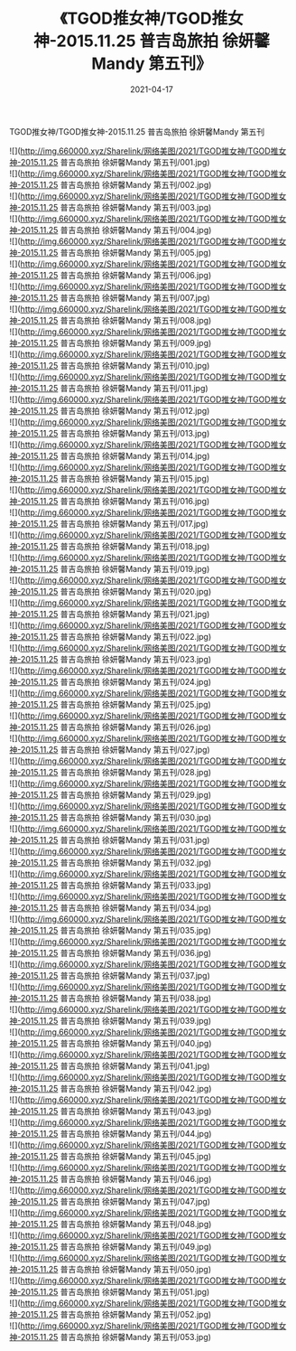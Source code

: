 ﻿---
layout: post
title:  《TGOD推女神/TGOD推女神-2015.11.25 普吉岛旅拍 徐妍馨Mandy 第五刊》
date:   2021-04-17
img: http://img.660000.xyz/Sharelink/网络美图/2021/TGOD推女神/TGOD推女神-2015.11.25 普吉岛旅拍 徐妍馨Mandy 第五刊/000.jpg
categories: [美女, 清纯, 唯美]
---

TGOD推女神/TGOD推女神-2015.11.25 普吉岛旅拍 徐妍馨Mandy 第五刊

 ![](http://img.660000.xyz/Sharelink/网络美图/2021/TGOD推女神/TGOD推女神-2015.11.25 普吉岛旅拍 徐妍馨Mandy 第五刊/001.jpg) <br>![](http://img.660000.xyz/Sharelink/网络美图/2021/TGOD推女神/TGOD推女神-2015.11.25 普吉岛旅拍 徐妍馨Mandy 第五刊/002.jpg) <br>![](http://img.660000.xyz/Sharelink/网络美图/2021/TGOD推女神/TGOD推女神-2015.11.25 普吉岛旅拍 徐妍馨Mandy 第五刊/003.jpg) <br>![](http://img.660000.xyz/Sharelink/网络美图/2021/TGOD推女神/TGOD推女神-2015.11.25 普吉岛旅拍 徐妍馨Mandy 第五刊/004.jpg) <br>![](http://img.660000.xyz/Sharelink/网络美图/2021/TGOD推女神/TGOD推女神-2015.11.25 普吉岛旅拍 徐妍馨Mandy 第五刊/005.jpg) <br>![](http://img.660000.xyz/Sharelink/网络美图/2021/TGOD推女神/TGOD推女神-2015.11.25 普吉岛旅拍 徐妍馨Mandy 第五刊/006.jpg) <br>![](http://img.660000.xyz/Sharelink/网络美图/2021/TGOD推女神/TGOD推女神-2015.11.25 普吉岛旅拍 徐妍馨Mandy 第五刊/007.jpg) <br>![](http://img.660000.xyz/Sharelink/网络美图/2021/TGOD推女神/TGOD推女神-2015.11.25 普吉岛旅拍 徐妍馨Mandy 第五刊/008.jpg) <br>![](http://img.660000.xyz/Sharelink/网络美图/2021/TGOD推女神/TGOD推女神-2015.11.25 普吉岛旅拍 徐妍馨Mandy 第五刊/009.jpg) <br>![](http://img.660000.xyz/Sharelink/网络美图/2021/TGOD推女神/TGOD推女神-2015.11.25 普吉岛旅拍 徐妍馨Mandy 第五刊/010.jpg) <br>![](http://img.660000.xyz/Sharelink/网络美图/2021/TGOD推女神/TGOD推女神-2015.11.25 普吉岛旅拍 徐妍馨Mandy 第五刊/011.jpg) <br>![](http://img.660000.xyz/Sharelink/网络美图/2021/TGOD推女神/TGOD推女神-2015.11.25 普吉岛旅拍 徐妍馨Mandy 第五刊/012.jpg) <br>![](http://img.660000.xyz/Sharelink/网络美图/2021/TGOD推女神/TGOD推女神-2015.11.25 普吉岛旅拍 徐妍馨Mandy 第五刊/013.jpg) <br>![](http://img.660000.xyz/Sharelink/网络美图/2021/TGOD推女神/TGOD推女神-2015.11.25 普吉岛旅拍 徐妍馨Mandy 第五刊/014.jpg) <br>![](http://img.660000.xyz/Sharelink/网络美图/2021/TGOD推女神/TGOD推女神-2015.11.25 普吉岛旅拍 徐妍馨Mandy 第五刊/015.jpg) <br>![](http://img.660000.xyz/Sharelink/网络美图/2021/TGOD推女神/TGOD推女神-2015.11.25 普吉岛旅拍 徐妍馨Mandy 第五刊/016.jpg) <br>![](http://img.660000.xyz/Sharelink/网络美图/2021/TGOD推女神/TGOD推女神-2015.11.25 普吉岛旅拍 徐妍馨Mandy 第五刊/017.jpg) <br>![](http://img.660000.xyz/Sharelink/网络美图/2021/TGOD推女神/TGOD推女神-2015.11.25 普吉岛旅拍 徐妍馨Mandy 第五刊/018.jpg) <br>![](http://img.660000.xyz/Sharelink/网络美图/2021/TGOD推女神/TGOD推女神-2015.11.25 普吉岛旅拍 徐妍馨Mandy 第五刊/019.jpg) <br>![](http://img.660000.xyz/Sharelink/网络美图/2021/TGOD推女神/TGOD推女神-2015.11.25 普吉岛旅拍 徐妍馨Mandy 第五刊/020.jpg) <br>![](http://img.660000.xyz/Sharelink/网络美图/2021/TGOD推女神/TGOD推女神-2015.11.25 普吉岛旅拍 徐妍馨Mandy 第五刊/021.jpg) <br>![](http://img.660000.xyz/Sharelink/网络美图/2021/TGOD推女神/TGOD推女神-2015.11.25 普吉岛旅拍 徐妍馨Mandy 第五刊/022.jpg) <br>![](http://img.660000.xyz/Sharelink/网络美图/2021/TGOD推女神/TGOD推女神-2015.11.25 普吉岛旅拍 徐妍馨Mandy 第五刊/023.jpg) <br>![](http://img.660000.xyz/Sharelink/网络美图/2021/TGOD推女神/TGOD推女神-2015.11.25 普吉岛旅拍 徐妍馨Mandy 第五刊/024.jpg) <br>![](http://img.660000.xyz/Sharelink/网络美图/2021/TGOD推女神/TGOD推女神-2015.11.25 普吉岛旅拍 徐妍馨Mandy 第五刊/025.jpg) <br>![](http://img.660000.xyz/Sharelink/网络美图/2021/TGOD推女神/TGOD推女神-2015.11.25 普吉岛旅拍 徐妍馨Mandy 第五刊/026.jpg) <br>![](http://img.660000.xyz/Sharelink/网络美图/2021/TGOD推女神/TGOD推女神-2015.11.25 普吉岛旅拍 徐妍馨Mandy 第五刊/027.jpg) <br>![](http://img.660000.xyz/Sharelink/网络美图/2021/TGOD推女神/TGOD推女神-2015.11.25 普吉岛旅拍 徐妍馨Mandy 第五刊/028.jpg) <br>![](http://img.660000.xyz/Sharelink/网络美图/2021/TGOD推女神/TGOD推女神-2015.11.25 普吉岛旅拍 徐妍馨Mandy 第五刊/029.jpg) <br>![](http://img.660000.xyz/Sharelink/网络美图/2021/TGOD推女神/TGOD推女神-2015.11.25 普吉岛旅拍 徐妍馨Mandy 第五刊/030.jpg) <br>![](http://img.660000.xyz/Sharelink/网络美图/2021/TGOD推女神/TGOD推女神-2015.11.25 普吉岛旅拍 徐妍馨Mandy 第五刊/031.jpg) <br>![](http://img.660000.xyz/Sharelink/网络美图/2021/TGOD推女神/TGOD推女神-2015.11.25 普吉岛旅拍 徐妍馨Mandy 第五刊/032.jpg) <br>![](http://img.660000.xyz/Sharelink/网络美图/2021/TGOD推女神/TGOD推女神-2015.11.25 普吉岛旅拍 徐妍馨Mandy 第五刊/033.jpg) <br>![](http://img.660000.xyz/Sharelink/网络美图/2021/TGOD推女神/TGOD推女神-2015.11.25 普吉岛旅拍 徐妍馨Mandy 第五刊/034.jpg) <br>![](http://img.660000.xyz/Sharelink/网络美图/2021/TGOD推女神/TGOD推女神-2015.11.25 普吉岛旅拍 徐妍馨Mandy 第五刊/035.jpg) <br>![](http://img.660000.xyz/Sharelink/网络美图/2021/TGOD推女神/TGOD推女神-2015.11.25 普吉岛旅拍 徐妍馨Mandy 第五刊/036.jpg) <br>![](http://img.660000.xyz/Sharelink/网络美图/2021/TGOD推女神/TGOD推女神-2015.11.25 普吉岛旅拍 徐妍馨Mandy 第五刊/037.jpg) <br>![](http://img.660000.xyz/Sharelink/网络美图/2021/TGOD推女神/TGOD推女神-2015.11.25 普吉岛旅拍 徐妍馨Mandy 第五刊/038.jpg) <br>![](http://img.660000.xyz/Sharelink/网络美图/2021/TGOD推女神/TGOD推女神-2015.11.25 普吉岛旅拍 徐妍馨Mandy 第五刊/039.jpg) <br>![](http://img.660000.xyz/Sharelink/网络美图/2021/TGOD推女神/TGOD推女神-2015.11.25 普吉岛旅拍 徐妍馨Mandy 第五刊/040.jpg) <br>![](http://img.660000.xyz/Sharelink/网络美图/2021/TGOD推女神/TGOD推女神-2015.11.25 普吉岛旅拍 徐妍馨Mandy 第五刊/041.jpg) <br>![](http://img.660000.xyz/Sharelink/网络美图/2021/TGOD推女神/TGOD推女神-2015.11.25 普吉岛旅拍 徐妍馨Mandy 第五刊/042.jpg) <br>![](http://img.660000.xyz/Sharelink/网络美图/2021/TGOD推女神/TGOD推女神-2015.11.25 普吉岛旅拍 徐妍馨Mandy 第五刊/043.jpg) <br>![](http://img.660000.xyz/Sharelink/网络美图/2021/TGOD推女神/TGOD推女神-2015.11.25 普吉岛旅拍 徐妍馨Mandy 第五刊/044.jpg) <br>![](http://img.660000.xyz/Sharelink/网络美图/2021/TGOD推女神/TGOD推女神-2015.11.25 普吉岛旅拍 徐妍馨Mandy 第五刊/045.jpg) <br>![](http://img.660000.xyz/Sharelink/网络美图/2021/TGOD推女神/TGOD推女神-2015.11.25 普吉岛旅拍 徐妍馨Mandy 第五刊/046.jpg) <br>![](http://img.660000.xyz/Sharelink/网络美图/2021/TGOD推女神/TGOD推女神-2015.11.25 普吉岛旅拍 徐妍馨Mandy 第五刊/047.jpg) <br>![](http://img.660000.xyz/Sharelink/网络美图/2021/TGOD推女神/TGOD推女神-2015.11.25 普吉岛旅拍 徐妍馨Mandy 第五刊/048.jpg) <br>![](http://img.660000.xyz/Sharelink/网络美图/2021/TGOD推女神/TGOD推女神-2015.11.25 普吉岛旅拍 徐妍馨Mandy 第五刊/049.jpg) <br>![](http://img.660000.xyz/Sharelink/网络美图/2021/TGOD推女神/TGOD推女神-2015.11.25 普吉岛旅拍 徐妍馨Mandy 第五刊/050.jpg) <br>![](http://img.660000.xyz/Sharelink/网络美图/2021/TGOD推女神/TGOD推女神-2015.11.25 普吉岛旅拍 徐妍馨Mandy 第五刊/051.jpg) <br>![](http://img.660000.xyz/Sharelink/网络美图/2021/TGOD推女神/TGOD推女神-2015.11.25 普吉岛旅拍 徐妍馨Mandy 第五刊/052.jpg) <br>![](http://img.660000.xyz/Sharelink/网络美图/2021/TGOD推女神/TGOD推女神-2015.11.25 普吉岛旅拍 徐妍馨Mandy 第五刊/053.jpg) <br>